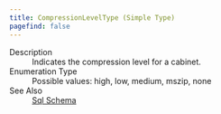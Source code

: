 ```yaml
---
title: CompressionLevelType (Simple Type)
pagefind: false
---
```

<dl>
  <dt>Description</dt>
  <dd>                         Indicates the compression level for a cabinet.                     </dd>
  <dt>Enumeration Type</dt>
  <dd>Possible values: high, low, medium, mszip, none</dd>
  <dt>See Also</dt>
  <dd>
    <a href="../">Sql Schema</a>
  </dd>
</dl>
